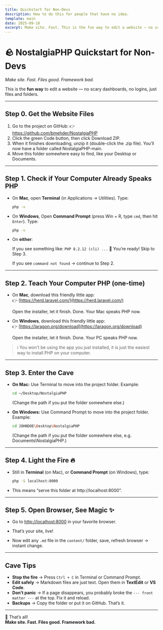 ```yaml
---
title: Quickstart for Non-Devs
description: How to do this for people that have no idea.
template: main
date: 2025-09-10
excerpt: Make site. Fast. This is the fun way to edit a website — no scary dashboards, no logins, just files and folders.
---
```


# 🪨 NostalgiaPHP Quickstart for Non-Devs

*Make site. Fast. Files good. Framework bad.*

This is the **fun way** to edit a website — no scary dashboards, no logins, just files and folders.

---

## Step 0. Get the Website Files
1. Go to the project on GitHub: 👉 https://github.com/bmehder/NostalgiaPHP
2. Click the green Code button, then click Download ZIP.
3. When it finishes downloading, unzip it (double-click the .zip file). You’ll now have a folder called NostalgiaPHP-main.
4. Move this folder somewhere easy to find, like your Desktop or Documents.

___

## Step 1. Check if Your Computer Already Speaks PHP

- On **Mac**, open **Terminal** (in Applications → Utilities). Type:
  ```bash
  php -v
  ```

- On **Windows**, Open **Command Prompt** (press Win + R, type `cmd`, then hit `Enter`). Type:
  ```bash
  php -v
  ```

- On **either**:
  
  If you see something like: `PHP 8.2.12 (cli) ...`
  🎉 You’re ready!
  Skip to Step 3.

  If you see `command not found` → continue to Step 2.

---

## Step 2. Teach Your Computer PHP (one-time)

- On **Mac**, download this friendly little app:  
👉 [https://herd.laravel.com/](https://herd.laravel.com/)

  Open the installer, let it finish. Done. Your Mac speaks PHP now.

- On **Windows**, download this friendly little app:  
👉 [https://laragon.org/download](https://laragon.org/download)

  Open the installer, let it finish. Done. Your PC speaks PHP now.

>ℹ️ You won't be using the app you just installed, it is just the easiest way to install PHP on your computer.

---

## Step 3. Enter the Cave
- **On Mac:** Use Terminal to move into the project folder. Example:
  ```bash
  cd ~/Desktop/NostalgiaPHP
  ```

  (Change the path if you put the folder somewhere else.)

- **On Windows:** Use Command Prompt to move into the project folder. Example:
  ```bash
  cd JOHNDOE\Desktop\NostalgiaPHP
  ```

  (Change the path if you put the folder somewhere else, e.g. Documents\NostalgiaPHP.)

---

## Step 4. Light the Fire 🔥

- Still in **Terminal** (on Mac), or **Command Prompt** (on Windows), type:

  ```bash
  php -S localhost:8000
  ```

- This means “serve this folder at http://localhost:8000”.

---

## Step 5. Open Browser, See Magic ✨

- Go to [http://localhost:8000](http://localhost:8000) in your favorite browser.  

- That’s your site, live!  

- Now edit any `.md` file in the `content/` folder, save, refresh browser → instant change.

---

## Cave Tips

- **Stop the fire** → Press `Ctrl + C` in Terminal or Command Prompt.
- **Edit safely** → Markdown files are just text. Open them in **TextEdit** or **VS Code**.
- **Don’t panic** → If a page disappears, you probably broke the `--- front matter ---` at the top. Fix it and reload.
- **Backups** → Copy the folder or put it on GitHub. That’s it.

---

📝 That’s all!  
**Make site. Fast. Files good. Framework bad.**
